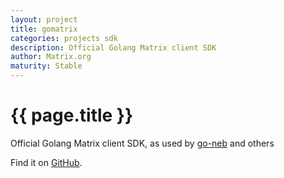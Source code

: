 ```yaml
---
layout: project
title: gomatrix
categories: projects sdk
description: Official Golang Matrix client SDK
author: Matrix.org
maturity: Stable
---
```


# {{ page.title }}
Official Golang Matrix client SDK, as used by [go-neb](https://github.com/matrix-org/go-neb) and others

Find it on [GitHub](https://github.com/matrix-org/gomatrix).
